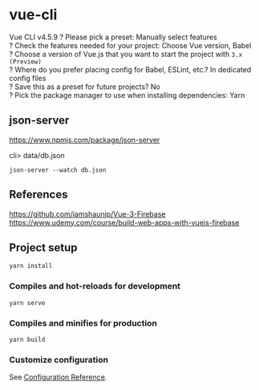 # vue-cli

Vue CLI v4.5.9
? Please pick a preset: Manually select features  
? Check the features needed for your project: Choose Vue version, Babel  
? Choose a version of Vue.js that you want to start the project with `3.x (Preview)`  
? Where do you prefer placing config for Babel, ESLint, etc.? In dedicated config files  
? Save this as a preset for future projects? No  
? Pick the package manager to use when installing dependencies: Yarn  

## json-server

https://www.npmjs.com/package/json-server

cli> data/db.json

`json-server --watch db.json`

## References

https://github.com/iamshaunjp/Vue-3-Firebase  
https://www.udemy.com/course/build-web-apps-with-vuejs-firebase  

## Project setup
```
yarn install
```

### Compiles and hot-reloads for development
```
yarn serve
```

### Compiles and minifies for production
```
yarn build
```

### Customize configuration
See [Configuration Reference](https://cli.vuejs.org/config/).
